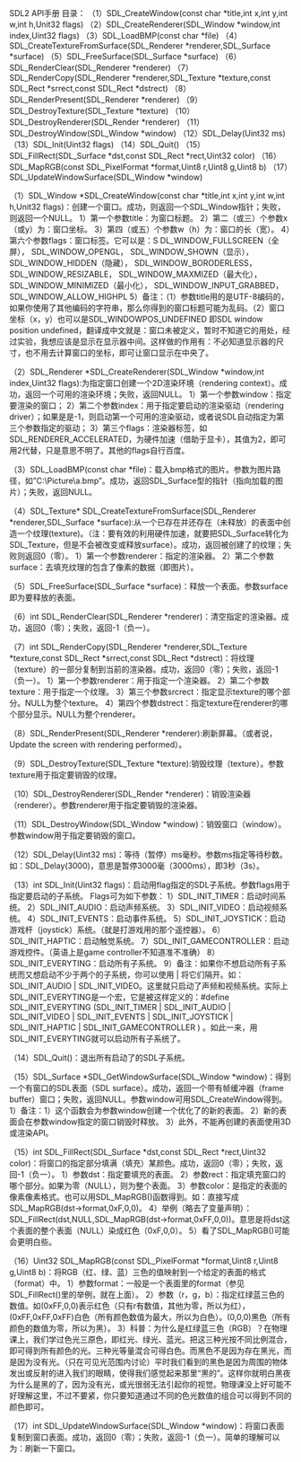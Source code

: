 SDL2 API手册
目录：
（1）SDL_CreateWindow(const char *title,int x,int y,int w,int h,Unit32 flags)
（2）SDL_CreateRenderer(SDL_Window *window,int index,Uint32 flags)
（3）SDL_LoadBMP(const char *file)
（4）SDL_CreateTextureFromSurface(SDL_Renderer *renderer,SDL_Surface *surface)
（5）SDL_FreeSurface(SDL_Surface *surface)
（6）SDL_RenderClear(SDL_Renderer *renderer)
（7）SDL_RenderCopy(SDL_Renderer *renderer,SDL_Texture *texture,const SDL_Rect *srrect,const SDL_Rect *dstrect)
（8）SDL_RenderPresent(SDL_Renderer *renderer)
（9）SDL_DestroyTexture(SDL_Texture *texture)
（10）SDL_DestroyRenderer(SDL_Render *renderer)
（11）SDL_DestroyWindow(SDL_Window *window)
（12）SDL_Delay(Uint32 ms)
（13）SDL_Init(Uint32 flags)
（14）SDL_Quit()
（15）SDL_FillRect(SDL_Surface *dst,const SDL_Rect *rect,Uint32 color)
（16）SDL_MapRGB(const SDL_PixelFormat *format,Uint8 r,Uint8 g,Uint8 b)
（17）SDL_UpdateWindowSurface(SDL_Window *window)


（1）SDL_Window *SDL_CreateWindow(const char *title,int x,int y,int w,int h,Unit32 flags)：创建一个窗口。成功，则返回一个SDL_Window指针；失败，则返回一个NULL。
1）第一个参数title：为窗口标题。
2）第二（或三）个参数x（或y）为：窗口坐标。
3）第四（或五）个参数w（h）为：窗口的长（宽）。
4）第六个参数flags：窗口标签。它可以是：S
DL_WINDOW_FULLSCREEN（全屏），
SDL_WINDOW_OPENGL，
SDL_WINDOW_SHOWN（显示），
SDL_WINDOW_HIDDEN（隐藏），
SDL_WINDOW_BORODERLESS，
SDL_WINDOW_RESIZABLE，
SDL_WINDOW_MAXMIZED（最大化），
SDL_WINDOW_MINIMIZED（最小化），
SDL_WINDOW_INPUT_GRABBED，
SDL_WINDOW_ALLOW_HIGHPL
5）备注：（1）参数title用的是UTF-8编码的，如果你使用了其他编码的字符串，那么你得到的窗口标题可能为乱码。（2）窗口坐标（x，y）也可以是SDL_WINDOWPOS_UNDEFINED
即SDL window position undefined，翻译成中文就是：窗口未被定义，暂时不知道它的用处，经过实验，我想应该是显示在显示器中间。这样做的作用有：不必知道显示器的尺寸，也不用去计算窗口的坐标，即可让窗口显示在中央了。

（2）SDL_Renderer *SDL_CreateRenderer(SDL_Window *window,int index,Uint32 flags):为指定窗口创建一个2D渲染环境（rendering context）。成功，返回一个可用的渲染环境；失败，返回NULL。
1）第一个参数window：指定要渲染的窗口；
2）第二个参数index：用于指定要启动的渲染驱动（rendering driver）；如果是是-1，则启动第一个可用的渲染驱动，或者说SDL自动指定为第三个参数指定的驱动；
3）第三个flags：渲染器标签，如SDL_RENDERER_ACCELERATED，为硬件加速（借助于显卡），其值为2，即可用2代替，只是意思不明了。其他的flags自行百度。

（3）SDL_LoadBMP(const char *file)：载入bmp格式的图片。参数为图片路径，如”C:\Picture\a.bmp”。成功，返回SDL_Surface型的指针（指向加载的图片）；失败，返回NULL。

（4）SDL_Texture* SDL_CreateTextureFromSurface(SDL_Renderer *renderer,SDL_Surface *surface):从一个已存在并还存在（未释放）的表面中创造一个纹理(texture)。（注：要有效的利用硬件加速，就要把SDL_Surface转化为SDL_Texture，但是不会被改变或释放surface）。成功，返回被创建了的纹理；失败则返回0（零）。
1）第一个参数renderer：指定的渲染器。
2）第二个参数surface：去填充纹理的包含了像素的数据（即图片）。

（5）SDL_FreeSurface(SDL_Surface *surface)：释放一个表面。参数surface即为要释放的表面。

（6）int SDL_RenderClear(SDL_Renderer *renderer)：清空指定的渲染器。成功，返回0（零）；失败，返回-1（负一）。

（7）int SDL_RenderCopy(SDL_Renderer *renderer,SDL_Texture *texture,const SDL_Rect *srrect,const SDL_Rect *dstrect)：将纹理（texture）的一部分复制到当前的渲染器。成功，返回0（零）；失败，返回-1（负一）。
1）第一个参数renderer：用于指定一个渲染器。
2）第二个参数texture：用于指定一个纹理。
3）第三个参数srcrect：指定显示texture的哪个部分。NULL为整个texture。
4）第四个参数dstrect：指定texture在renderer的哪个部分显示。NULL为整个renderer。

（8）SDL_RenderPresent(SDL_Renderer *renderer):刷新屏幕。（或者说，Update the screen with rendering performed）。

（9）SDL_DestroyTexture(SDL_Texture *texture):销毁纹理（texture）。参数texture用于指定要销毁的纹理。

（10）SDL_DestroyRenderer(SDL_Render *renderer)：销毁渲染器（renderer）。参数renderer用于指定要销毁的渲染器。

（11）SDL_DestroyWindow(SDL_Window *window)：销毁窗口（window）。参数window用于指定要销毁的窗口。

（12）SDL_Delay(Uint32 ms)：等待（暂停）ms毫秒。参数ms指定等待秒数。如：SDL_Delay(3000)，意思是暂停3000毫（3000ms），即3秒（3s）。

（13）int SDL_Init(Uint32 flags)：启动用flag指定的SDL子系统。参数flags用于指定要启动的子系统。
Flags可为如下参数：
1）SDL_INIT_TIMER：启动时间系统。
2）SDL_INIT_AUDIO：启动声频系统。
3）SDL_INIT_VIDEO：启动视频系统。
4）SDL_INIT_EVENTS：启动事件系统。
5）SDL_INIT_JOYSTICK：启动游戏杆（joystick）系统。（就是打游戏用的那个遥控器）。
6）SDL_INIT_HAPTIC：启动触觉系统。
7）SDL_INIT_GAMECONTROLLER：启动游戏控件。（英语上是game controller不知道准不准确）
8）SDL_INIT_EVERYTING：启动所有子系统。
9）备注：如果你不想启动所有子系统而又想启动不少于两个的子系统，你可以使用 | 将它们隔开。如：SDL_INIT_AUDIO | SDL_INIT_VIDEO。这里就只启动了声频和视频系统。实际上SDL_INIT_EVERYTING是一个宏，它是被这样定义的：#define SDL_INIT_EVERYTING (SDL_INIT_TIMER | SDL_INIT_AUDIO | SDL_INIT_VIDEO | SDL_INIT_EVENTS | SDL_INIT_JOYSTICK | SDL_INIT_HAPTIC | SDL_INIT_GAMECONTROLLER )  。如此一来，用SDL_INIT_EVERYTING就可以启动所有子系统了。

（14）SDL_Quit()：退出所有启动了的SDL子系统。

（15）SDL_Surface *SDL_GetWindowSurface(SDL_Window *window)：得到一个有窗口的SDL表面（SDL surface）。成功，返回一个带有帧缓冲器（frame buffer）窗口；失败，返回NULL。参数window可用SDL_CreateWindow得到。
1）备注：1）这个函数会为参数window创建一个优化了的新的表面。
 2）新的表面会在参数window指定的窗口销毁时释放。
 3）此外，不能再创建的表面使用3D或渲染API。

（15）int SDL_FillRect(SDL_Surface *dst,const SDL_Rect *rect,Uint32 color)：将窗口的指定部分填满（填充）某颜色。成功，返回0（零）；失败，返回-1（负一）。
1）参数dst：指定要填充的表面。
2）参数rect：指定填充窗口的哪个部分。如果为零（NULL），则为整个表面。
3）参数color：是指定的表面的像素像素格式。也可以用SDL_MapRGB()函数得到。如：直接写成SDL_MapRGB(dst->format,0xF,0,0)。
4）举例（略去了变量声明）：SDL_FillRect(dst,NULL,SDL_MapRGB(dst->format,0xFF,0,0))。意思是将dst这个表面的整个表面（NULL）染成红色（0xF,0,0）。
5）看了SDL_MapRGB()可能会更明白些。

（16）Uint32 SDL_MapRGB(const SDL_PixelFormat *format,Uint8 r,Uint8 g,Uint8 b)：将RGB（红、绿、蓝）三色的值映射到一个给定的表面的格式（format）中。
1）参数format：一般是一个表面里的format（参见SDL_FillRect()里的举例，就在上面）。
2）参数（r，g，b）：指定红绿蓝三色的数值。如(0xFF,0,0)表示红色（只有r有数值，其他为零，所以为红），(0xFF,0xFF,0xFF)白色（所有颜色数值为最大，所以为白色）。(0,0,0)黑色（所有颜色的数值为零，所以为黑）。
3）科普：为什么是红绿蓝三色（RGB）？在物理课上，我们学过色光三原色，即红光、绿光、蓝光。把这三种光按不同比例混合，即可得到所有颜色的光。三种光等量混合可得白色。而黑色不是因为存在黑光，而是因为没有光。（只在可见光范围内讨论）平时我们看到的黑色是因为周围的物体发出或反射的进入我们的眼睛，使得我们感觉起来那里“黑的”。这样你就明白黑夜为什么是黑的了，因为没有光，或光很弱无法引起你的视觉。物理课没上好可能不好理解这里，不过不要紧，你只要知道通过不同的色光数值的组合可以得到不同的颜色即可。

（17）int SDL_UpdateWindowSurface(SDL_Window *window)：将窗口表面复制到窗口表面。成功，返回0（零）；失败，返回-1（负一）。简单的理解可以为：刷新一下窗口。
